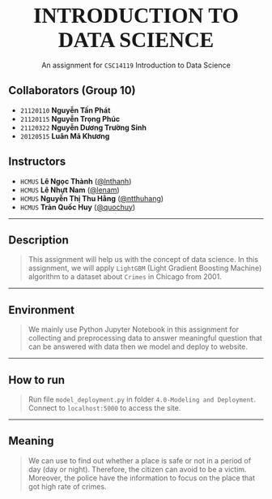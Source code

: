 
<div style="text-align: center">
    <span style="font-size: 3em; font-weight: 700; font-family: Consolas">
        INTRODUCTION TO DATA SCIENCE
    </span>
    <br><br>
    <span style="">
        An assignment for <code>CSC14119</code> Introduction to Data Science
    </span>
</div>


## Collaborators (Group 10)
- `21120110` **Nguyễn Tấn Phát**
- `21120115` **Nguyễn Trọng Phúc**
- `21120322` **Nguyễn Dương Trường Sinh**
- `20120515` **Luân Mã Khương**

## Instructors
- `HCMUS` **Lê Ngọc Thành** ([@lnthanh](lnthanh@fit.hcmus.edu.vn))
- `HCMUS` **Lê Nhựt Nam** ([@lenam](lenam.fithcmus@gmail.com))
- `HCMUS` **Nguyễn Thị Thu Hằng** ([@ntthuhang](ntthuhang0131@gmail.com))
- `HCMUS` **Tràn Quốc Huy** ([@quochuy](quochuyy2000@gmail.com))
---
<div style="page-break-after: always"></div>

## Description
> This assignment will help us with the concept of data science. In this assignment, we will apply `LightGBM` (Light Gradient Boosting Machine) algorithm to a dataset about `Crimes` in Chicago from 2001.
---
<div style="page-break-after: always"></div>

## Environment
> We mainly use Python Jupyter Notebook in this assignment for collecting and preprocessing data to answer meaningful question that can be answered with data then we model and deploy to website.
---
<div style="page-break-after: always"></div>

## How to run
> Run file `model_deployment.py` in folder `4.0-Modeling and Deployment`. <br>
Connect to `localhost:5000` to access the site.

---
<div style="page-break-after: always"></div>

## Meaning
> We can use to find out whether a place is safe or not in a period of day (day or night). Therefore, the citizen can avoid to be a victim. Moreover, the police have the information to focus on the place that got high rate of crimes.